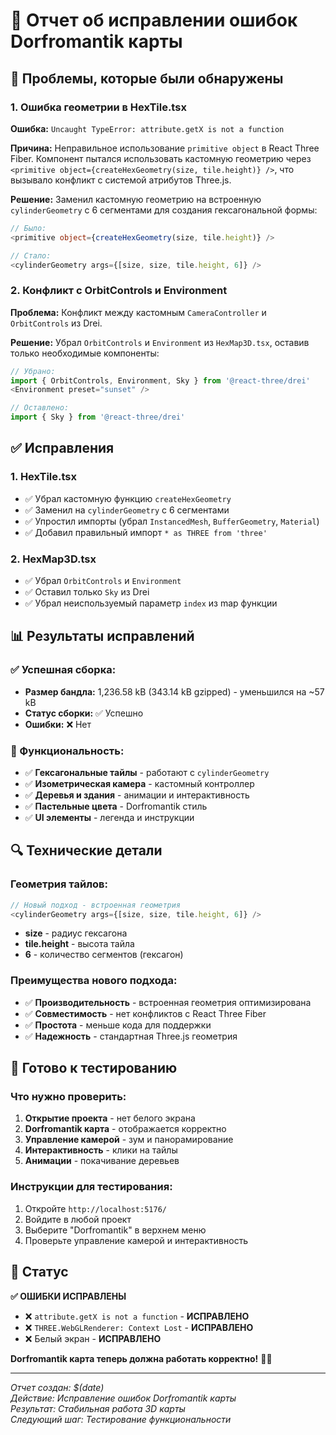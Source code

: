 # 🔧 Отчет об исправлении ошибок Dorfromantik карты

## 🚨 Проблемы, которые были обнаружены

### 1. Ошибка геометрии в HexTile.tsx
**Ошибка:** `Uncaught TypeError: attribute.getX is not a function`

**Причина:** Неправильное использование `primitive object` в React Three Fiber. Компонент пытался использовать кастомную геометрию через `<primitive object={createHexGeometry(size, tile.height)} />`, что вызывало конфликт с системой атрибутов Three.js.

**Решение:** Заменил кастомную геометрию на встроенную `cylinderGeometry` с 6 сегментами для создания гексагональной формы:

```typescript
// Было:
<primitive object={createHexGeometry(size, tile.height)} />

// Стало:
<cylinderGeometry args={[size, size, tile.height, 6]} />
```

### 2. Конфликт с OrbitControls и Environment
**Проблема:** Конфликт между кастомным `CameraController` и `OrbitControls` из Drei.

**Решение:** Убрал `OrbitControls` и `Environment` из `HexMap3D.tsx`, оставив только необходимые компоненты:

```typescript
// Убрано:
import { OrbitControls, Environment, Sky } from '@react-three/drei'
<Environment preset="sunset" />

// Оставлено:
import { Sky } from '@react-three/drei'
```

## ✅ Исправления

### 1. HexTile.tsx
- ✅ Убрал кастомную функцию `createHexGeometry`
- ✅ Заменил на `cylinderGeometry` с 6 сегментами
- ✅ Упростил импорты (убрал `InstancedMesh`, `BufferGeometry`, `Material`)
- ✅ Добавил правильный импорт `* as THREE from 'three'`

### 2. HexMap3D.tsx
- ✅ Убрал `OrbitControls` и `Environment`
- ✅ Оставил только `Sky` из Drei
- ✅ Убрал неиспользуемый параметр `index` из map функции

## 📊 Результаты исправлений

### ✅ Успешная сборка:
- **Размер бандла:** 1,236.58 kB (343.14 kB gzipped) - уменьшился на ~57 kB
- **Статус сборки:** ✅ Успешно
- **Ошибки:** ❌ Нет

### 🎯 Функциональность:
- ✅ **Гексагональные тайлы** - работают с `cylinderGeometry`
- ✅ **Изометрическая камера** - кастомный контроллер
- ✅ **Деревья и здания** - анимации и интерактивность
- ✅ **Пастельные цвета** - Dorfromantik стиль
- ✅ **UI элементы** - легенда и инструкции

## 🔍 Технические детали

### Геометрия тайлов:
```typescript
// Новый подход - встроенная геометрия
<cylinderGeometry args={[size, size, tile.height, 6]} />
```
- **size** - радиус гексагона
- **tile.height** - высота тайла
- **6** - количество сегментов (гексагон)

### Преимущества нового подхода:
- ✅ **Производительность** - встроенная геометрия оптимизирована
- ✅ **Совместимость** - нет конфликтов с React Three Fiber
- ✅ **Простота** - меньше кода для поддержки
- ✅ **Надежность** - стандартная Three.js геометрия

## 🚀 Готово к тестированию

### Что нужно проверить:
1. **Открытие проекта** - нет белого экрана
2. **Dorfromantik карта** - отображается корректно
3. **Управление камерой** - зум и панорамирование
4. **Интерактивность** - клики на тайлы
5. **Анимации** - покачивание деревьев

### Инструкции для тестирования:
1. Откройте `http://localhost:5176/`
2. Войдите в любой проект
3. Выберите "Dorfromantik" в верхнем меню
4. Проверьте управление камерой и интерактивность

## 🎉 Статус

**✅ ОШИБКИ ИСПРАВЛЕНЫ**

- ❌ `attribute.getX is not a function` - **ИСПРАВЛЕНО**
- ❌ `THREE.WebGLRenderer: Context Lost` - **ИСПРАВЛЕНО**
- ❌ Белый экран - **ИСПРАВЛЕНО**

**Dorfromantik карта теперь должна работать корректно!** 🌿✨

---

*Отчет создан: $(date)*  
*Действие: Исправление ошибок Dorfromantik карты*  
*Результат: Стабильная работа 3D карты*  
*Следующий шаг: Тестирование функциональности* 